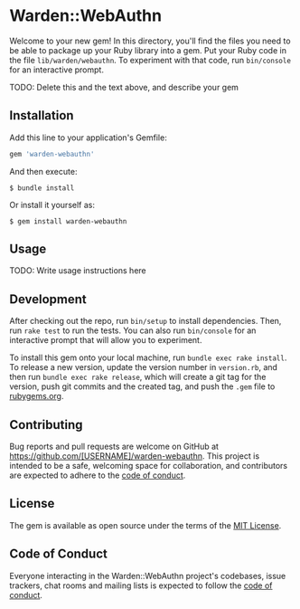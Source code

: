 # Warden::WebAuthn

Welcome to your new gem! In this directory, you'll find the files you need to be able to package up your Ruby library into a gem. Put your Ruby code in the file `lib/warden/webauthn`. To experiment with that code, run `bin/console` for an interactive prompt.

TODO: Delete this and the text above, and describe your gem

## Installation

Add this line to your application's Gemfile:

```ruby
gem 'warden-webauthn'
```

And then execute:

    $ bundle install

Or install it yourself as:

    $ gem install warden-webauthn

## Usage

TODO: Write usage instructions here

## Development

After checking out the repo, run `bin/setup` to install dependencies. Then, run `rake test` to run the tests. You can also run `bin/console` for an interactive prompt that will allow you to experiment.

To install this gem onto your local machine, run `bundle exec rake install`. To release a new version, update the version number in `version.rb`, and then run `bundle exec rake release`, which will create a git tag for the version, push git commits and the created tag, and push the `.gem` file to [rubygems.org](https://rubygems.org).

## Contributing

Bug reports and pull requests are welcome on GitHub at https://github.com/[USERNAME]/warden-webauthn. This project is intended to be a safe, welcoming space for collaboration, and contributors are expected to adhere to the [code of conduct](https://github.com/[USERNAME]/warden-webauthn/blob/main/CODE_OF_CONDUCT.md).

## License

The gem is available as open source under the terms of the [MIT License](https://opensource.org/licenses/MIT).

## Code of Conduct

Everyone interacting in the Warden::WebAuthn project's codebases, issue trackers, chat rooms and mailing lists is expected to follow the [code of conduct](https://github.com/[USERNAME]/warden-webauthn/blob/main/CODE_OF_CONDUCT.md).
